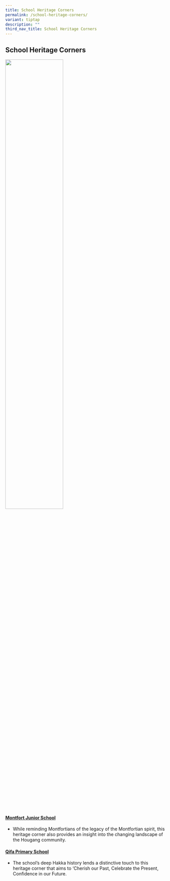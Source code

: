```yaml
---
title: School Heritage Corners
permalink: /school-heritage-corners/
variant: tiptap
description: ""
third_nav_title: School Heritage Corners
---
```

<h2><strong>School Heritage Corners</strong></h2>
<p></p>
<div class="isomer-image-wrapper">
<img style="width: 60%;" height="auto" width="100%" alt="" src="/images/Planning_or_refreshing_your_school_heritage_corner_final.gif">
</div>
<h4><a href="https://moehc.moe.edu.sg/monfort-junior-school-heritage-corner/" rel="noopener nofollow" target="_blank">Montfort Junior School</a></h4>
<ul data-tight="true" class="tight">
<li>
<p>While reminding Montfortians of the legacy of the Montfortian spirit,
this heritage corner also provides an insight into the changing landscape
of the Hougang community.</p>
</li>
</ul>
<h4><a href="https://moehc.moe.edu.sg/qifa-primary-school/" rel="noopener noreferrer nofollow" target="_blank">Qifa Primary School</a></h4>
<ul data-tight="true" class="tight">
<li>
<p>The school’s deep Hakka history lends a distinctive touch to this heritage
corner that aims to ‘Cherish our Past, Celebrate the Present, Confidence
in our Future.</p>
</li>
</ul>
<p></p>